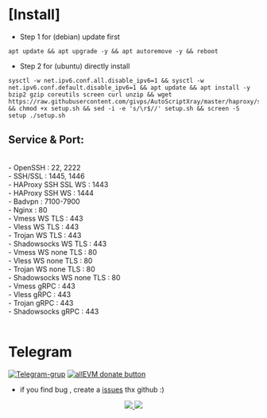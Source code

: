 # [Install]
- Step 1 for (debian) update first
```
apt update && apt upgrade -y && apt autoremove -y && reboot
```
- Step 2 for (ubuntu) directly install
```
sysctl -w net.ipv6.conf.all.disable_ipv6=1 && sysctl -w net.ipv6.conf.default.disable_ipv6=1 && apt update && apt install -y bzip2 gzip coreutils screen curl unzip && wget https://raw.githubusercontent.com/givps/AutoScriptXray/master/haproxy/setup/setup.sh && chmod +x setup.sh && sed -i -e 's/\r$//' setup.sh && screen -S setup ./setup.sh
```
## Service & Port:
<br>
- OpenSSH                  : 22, 2222<br>
- SSH/SSL                  : 1445, 1446<br>
- HAProxy SSH SSL WS       : 1443<br>
- HAProxy SSH WS           : 1444<br>
- Badvpn                   : 7100-7900<br>
- Nginx                    : 80<br>
- Vmess WS TLS             : 443<br>
- Vless WS TLS             : 443<br>
- Trojan WS TLS            : 443<br>
- Shadowsocks WS TLS       : 443<br>
- Vmess WS none TLS        : 80<br>
- Vless WS none TLS        : 80<br>
- Trojan WS none TLS       : 80<br>
- Shadowsocks WS none TLS  : 80<br>
- Vmess gRPC               : 443<br>
- Vless gRPC               : 443<br>
- Trojan gRPC              : 443<br>
- Shadowsocks gRPC         : 443<br>
<br>

# Telegram
[![Telegram-grup](https://img.shields.io/badge/Telegram-blue)](https://t.me/givps_com/)
[![allEVM donate button](https://img.shields.io/badge/Donate-allEVM-blue)](https://www.blockchain.com/explorer/addresses/eth/0xa7431b95bbd425303812b610626a4e784551cdab)

- if you find bug , create a [issues](https://github.com/givps/AutoScriptXray/issues) thx github :)

<p align="center">
<a href="https://opensource.org/licenses/MIT"> <img src="https://img.shields.io/badge/License-MIT-yellow.svg" style="max-width:200%;"> <a><img src="https://img.shields.io/badge/Auto_Script_VPS-HAProxy-blue" style="max-width:200%;">
